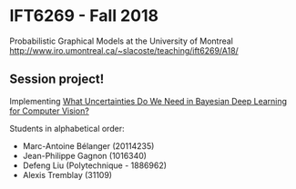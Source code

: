 # IFT6269 - Fall 2018

Probabilistic Graphical Models at the University of Montreal
http://www.iro.umontreal.ca/~slacoste/teaching/ift6269/A18/


## Session project!
Implementing [What Uncertainties Do We Need in Bayesian Deep Learning for Computer Vision?](https://arxiv.org/pdf/1703.04977.pdf)

Students in alphabetical order:

- Marc-Antoine Bélanger (20114235)
- Jean-Philippe Gagnon (1016340)
- Defeng Liu (Polytechnique - 1886962)
- Alexis Tremblay (31109)
